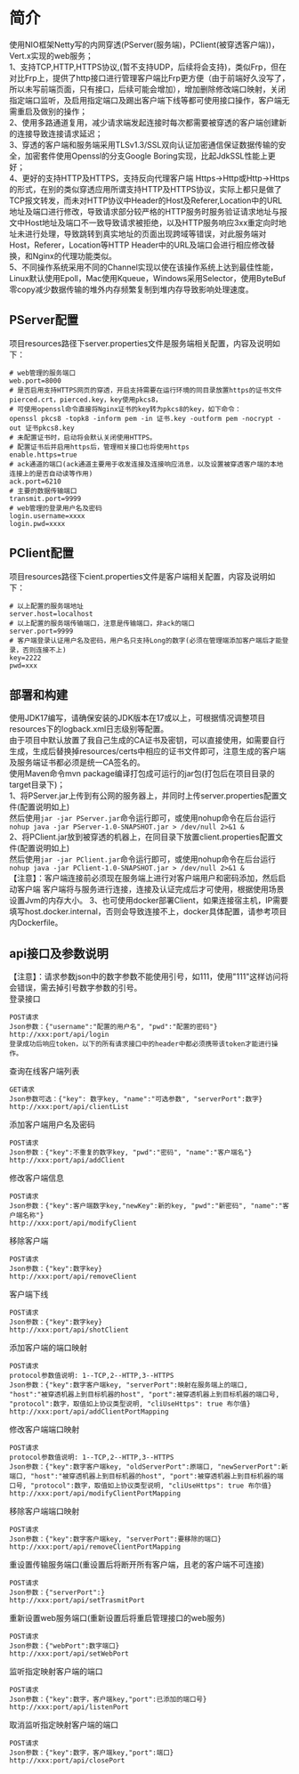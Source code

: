 # 简介

使用NIO框架Netty写的内网穿透(PServer(服务端)，PClient(被穿透客户端))，Vert.x实现的web服务；  
1、支持TCP,HTTP,HTTPS协议,(暂不支持UDP，后续将会支持)，类似Frp，但在对比Frp上，提供了http接口进行管理客户端比Frp更方便（由于前端好久没写了，所以未写前端页面，只有接口，后续可能会增加），增加删除修改端口映射，关闭指定端口监听，及启用指定端口及踢出客户端下线等都可使用接口操作，客户端无需重启及做别的操作；  
2、使用多路通道复用，减少请求端发起连接时每次都需要被穿透的客户端创建新的连接导致连接请求延迟；  
3、穿透的客户端和服务端采用TLSv1.3/SSL双向认证加密通信保证数据传输的安全，加密套件使用Openssl的分支Google Boring实现，比起JdkSSL性能上更好；  
4、更好的支持HTTP及HTTPS，支持反向代理客户端 Https->Http或Http->Https的形式，在别的类似穿透应用所谓支持HTTP及HTTPS协议，实际上都只是做了TCP报文转发，而未对HTTP协议中Header的Host及Referer,Location中的URL地址及端口进行修改，导致请求部分较严格的HTTP服务时服务验证请求地址与报文中Host地址及端口不一致导致请求被拒绝，以及HTTP服务响应3xx重定向时地址未进行处理，导致跳转到真实地址的页面出现跨域等错误，对此服务端对Host，Referer，Location等HTTP Header中的URL及端口会进行相应修改替换，和Nginx的代理功能类似。  
5、不同操作系统采用不同的Channel实现以使在该操作系统上达到最佳性能，Linux默认使用Epoll，Mac使用Kqueue，Windows采用Selector，使用ByteBuf零copy减少数据传输的堆外内存频繁复制到堆内存导致影响处理速度。

## PServer配置

项目resources路径下server.properties文件是服务端相关配置，内容及说明如下：

```
# web管理的服务端口
web.port=8000 
# 是否启用支持HTTPS网页的穿透，开启支持需要在运行环境的同目录放置https的证书文件pierced.crt，pierced.key，key使用pkcs8，
# 可使用openssl命令直接将Nginx证书的key转为pkcs8的key，如下命令：
openssl pkcs8 -topk8 -inform pem -in 证书.key -outform pem -nocrypt -out 证书pkcs8.key
# 未配置证书时，启动将会默认关闭使用HTTPS。
# 配置证书后并启用https后，管理相关接口也将使用https
enable.https=true
# ack通道的端口(ack通道主要用于收发连接及连接响应消息，以及设置被穿透客户端的本地连接上的是否自动读等作用)
ack.port=6210
# 主要的数据传输端口
transmit.port=9999
# web管理的登录用户名及密码
login.username=xxxx
login.pwd=xxxx
```

## PClient配置

项目resources路径下cient.properties文件是客户端相关配置，内容及说明如下：

```
# 以上配置的服务端地址
server.host=localhost
# 以上配置的服务端传输端口，注意是传输端口，非ack的端口
server.port=9999
# 客户端登录认证用户名及密码，用户名只支持Long的数字(必须在管理端添加客户端后才能登录，否则连接不上)
key=2222
pwd=xxx
```

## 部署和构建

使用JDK17编写，请确保安装的JDK版本在17或以上，可根据情况调整项目resources下的logback.xml日志级别等配置。  
由于项目中默认放置了我自己生成的CA证书及密钥，可以直接使用，如需要自行生成，生成后替换掉resources/certs中相应的证书文件即可，注意生成的客户端及服务端证书都必须是统一CA签名的。  
使用Maven命令mvn package编译打包成可运行的jar包(打包后在项目目录的target目录下)；  
1、将PServer.jar上传到有公网的服务器上，并同时上传server.properties配置文件(配置说明如上)  
然后使用```jar -jar PServer.jar```命令运行即可，或使用nohup命令在后台运行```nohup java -jar PServer-1.0-SNAPSHOT.jar > /dev/null 2>&1 &```  
2、将PClient.jar放到被穿透的机器上，在同目录下放置client.properties配置文件(配置说明如上)  
然后使用```jar -jar PClient.jar```命令运行即可，或使用nohup命令在后台运行```nohup java -jar PClient-1.0-SNAPSHOT.jar > /dev/null 2>&1 &```  
【注意】：客户端连接前必须现在服务端上进行对客户端用户和密码添加，然后启动客户端 客户端将与服务进行连接，连接及认证完成后才可使用，根据使用场景设置Jvm的内存大小。
3、也可使用docker部署Client，如果连接宿主机，IP需要填写host.docker.internal，否则会导致连接不上，docker具体配置，请参考项目内Dockerfile。

## api接口及参数说明

【注意】：请求参数json中的数字参数不能使用引号，如111，使用"111"这样访问将会错误，需去掉引号数字参数的引号。  
登录接口
```
POST请求
Json参数：{"username":"配置的用户名", "pwd":"配置的密码"}
http://xxx:port/api/login
登录成功后响应token，以下的所有请求接口中的header中都必须携带该token才能进行操作。
```

查询在线客户端列表
```
GET请求
Json参数可选：{"key": 数字key, "name":"可选参数", "serverPort":数字}
http://xxx:port/api/clientList
```

添加客户端用户名及密码
```
POST请求
Json参数：{"key":不重复的数字key, "pwd":"密码", "name":"客户端名"}
http://xxx:port/api/addClient
```

修改客户端信息
```
POST请求
Json参数：{"key":客户端数字key,"newKey":新的key, "pwd":"新密码", "name":"客户端名称"}
http://xxx:port/api/modifyClient
```

移除客户端

```
POST请求
Json参数：{"key":数字key}
http://xxx:port/api/removeClient
```

客户端下线
```
POST请求
Json参数：{"key":数字key}
http://xxx:port/api/shotClient
```

添加客户端的端口映射
```
POST请求  
protocol参数值说明: 1--TCP,2--HTTP,3--HTTPS
Json参数：{"key":数字客户端key, "serverPort":映射在服务端上的端口, "host":"被穿透机器上到目标机器的host", "port":被穿透机器上到目标机器的端口号, "protocol":数字，取值如上协议类型说明, "cliUseHttps": true 布尔值}
http://xxx:port/api/addClientPortMapping
```

修改客户端端口映射
```
POST请求  
protocol参数值说明: 1--TCP,2--HTTP,3--HTTPS
Json参数：{"key":数字客户端key, "oldServerPort":原端口, "newServerPort":新端口, "host":"被穿透机器上到目标机器的host", "port":被穿透机器上到目标机器的端口号, "protocol":数字，取值如上协议类型说明, "cliUseHttps": true 布尔值}
http://xxx:port/api/modifyClientPortMapping
```

移除客户端端口映射
```
POST请求  
Json参数：{"key":数字客户端key, "serverPort":要移除的端口}
http://xxx:port/api/removeClientPortMapping
```

重设置传输服务端口(重设置后将断开所有客户端，且老的客户端不可连接)
```
POST请求  
Json参数：{"serverPort":}
http://xxx:port/api/setTrasmitPort
```
重新设置web服务端口(重新设置后将重启管理接口的web服务)
```
POST请求  
Json参数：{"webPort":数字端口}
http://xxx:port/api/setWebPort
```
监听指定映射客户端的端口
```
POST请求  
Json参数：{"key":数字，客户端key,"port":已添加的端口号}
http://xxx:port/api/listenPort
```

取消监听指定映射客户端的端口
```
POST请求  
Json参数：{"key":数字，客户端key,"port":端口}
http://xxx:port/api/closePort
```




